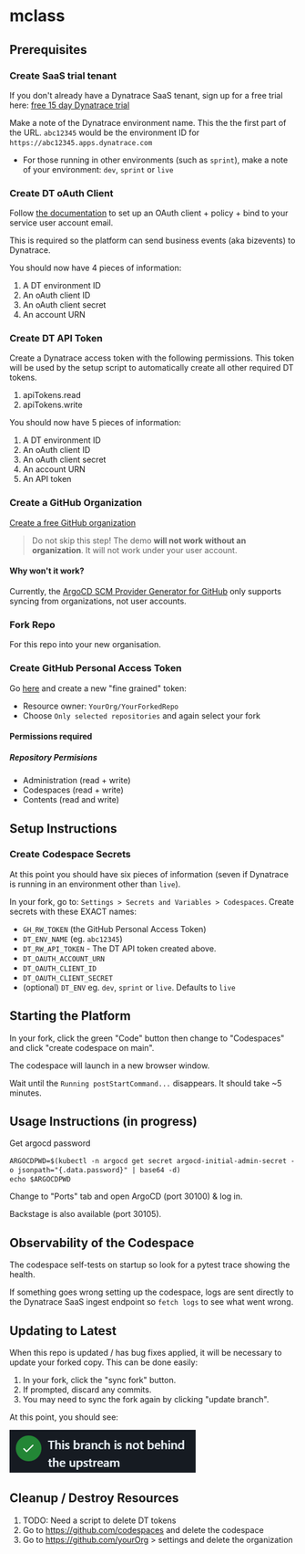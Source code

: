 # mclass

## Prerequisites

### Create SaaS trial tenant

If you don't already have a Dynatrace SaaS tenant, sign up for a free trial here: [free 15 day Dynatrace trial](https://www.dynatrace.com/trial)

Make a note of the Dynatrace environment name. This the the first part of the URL. `abc12345` would be the environment ID for `https://abc12345.apps.dynatrace.com`

* For those running in other environments (such as `sprint`), make a note of your environment: `dev`, `sprint` or `live`

### Create DT oAuth Client

Follow [the documentation](https://www.dynatrace.com/support/help/platform-modules/business-analytics/ba-api-ingest) to set up an OAuth client + policy + bind to your service user account email.

This is required so the platform can send business events (aka bizevents) to Dynatrace.

You should now have 4 pieces of information:

1. A DT environment ID
1. An oAuth client ID
1. An oAuth client secret
1. An account URN

### Create DT API Token

Create a Dynatrace access token with the following permissions. This token will be used by the setup script to automatically create all other required DT tokens.

1. apiTokens.read
1. apiTokens.write

You should now have 5 pieces of information:

1. A DT environment ID
1. An oAuth client ID
1. An oAuth client secret
1. An account URN
1. An API token

### Create a GitHub Organization

[Create a free GitHub organization](https://github.com/account/organizations/new?plan=free)

> Do not skip this step! The demo **will not work without an organization**. It will not work under your user account.

#### Why won't it work?

Currently, the [ArgoCD SCM Provider Generator for GitHub](https://argocd-applicationset.readthedocs.io/en/stable/Generators-SCM-Provider/#github) only supports syncing from organizations, not user accounts.

### Fork Repo

For this repo into your new organisation.

### Create GitHub Personal Access Token

Go [here](https://github.com/settings/personal-access-tokens/new) and create a new "fine grained" token:

- Resource owner: `YourOrg/YourForkedRepo`
- Choose `Only selected repositories` and again select your fork

#### Permissions required

##### Repository Permisions

- Administration (read + write)
- Codespaces (read + write)
- Contents (read and write)

## Setup Instructions

### Create Codespace Secrets

At this point you should have six pieces of information (seven if Dynatrace is running in an environment other than `live`).

In your fork, go to: `Settings > Secrets and Variables > Codespaces`. Create secrets with these EXACT names:

- `GH_RW_TOKEN` (the GitHub Personal Access Token)
- `DT_ENV_NAME` (eg. `abc12345`)
- `DT_RW_API_TOKEN` - The DT API token created above.
- `DT_OAUTH_ACCOUNT_URN`
- `DT_OAUTH_CLIENT_ID`
- `DT_OAUTH_CLIENT_SECRET`
- (optional) `DT_ENV` eg. `dev`, `sprint` or `live`. Defaults to `live`

## Starting the Platform

In your fork, click the green "Code" button then change to "Codespaces" and click  "create codespace on main".

The codespace will launch in a new browser window.

Wait until the `Running postStartCommand...` disappears. It should take ~5 minutes.

## Usage Instructions (in progress)

Get argocd password
```
ARGOCDPWD=$(kubectl -n argocd get secret argocd-initial-admin-secret -o jsonpath="{.data.password}" | base64 -d)
echo $ARGOCDPWD
```

Change to "Ports" tab and open ArgoCD (port 30100) & log in.

Backstage is also available (port 30105).

## Observability of the Codespace

The codespace self-tests on startup so look for a pytest trace showing the health.

If something goes wrong setting up the codespace, logs are sent directly to the Dynatrace SaaS ingest endpoint so `fetch logs` to see what went wrong.

## Updating to Latest

When this repo is updated / has bug fixes applied, it will be necessary to update your forked copy. This can be done easily:

1. In your fork, click the "sync fork" button.
1. If prompted, discard any commits.
1. You may need to sync the fork again by clicking "update branch".

At this point, you should see:

![fork not behind upstream](assets/branch-not-behind-upstream.png)

## Cleanup / Destroy Resources

1. TODO: Need a script to delete DT tokens
2. Go to https://github.com/codespaces and delete the codespace
3. Go to https://github.com/yourOrg > settings and delete the organization